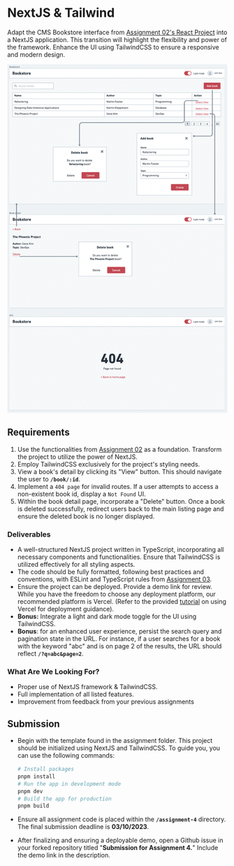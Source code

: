 # NextJS & Tailwind

Adapt the CMS Bookstore interface from [Assignment 02's React Project](../assignment-2/) into a NextJS application. This transition will highlight the flexibility and power of the framework. Enhance the UI using TailwindCSS to ensure a responsive and modern design.

<p align="center">
  <img src="../assets/bookstore-next.png">
</p>

## Requirements

1. Use the functionalities from [Assignment 02](../assignment-2/) as a foundation. Transform the project to utilize the power of NextJS.
2. Employ TailwindCSS exclusively for the project's styling needs.
3. View a book's detail by clicking its "View" button. This should navigate the user to **`/book/:id`**.
4. Implement a `404 page` for invalid routes. If a user attempts to access a non-existent book id, display a `Not Found` UI.
5. Within the book detail page, incorporate a "Delete" button. Once a book is deleted successfully, redirect users back to the main listing page and ensure the deleted book is no longer displayed.

### Deliverables

- A well-structured NextJS project written in TypeScript, incorporating all necessary components and functionalities. Ensure that TailwindCSS is utilized effectively for all styling aspects.
- The code should be fully formatted, following best practices and conventions, with ESLint and TypeScript rules from [Assignment 03](../assignment-3/).
- Ensure the project can be deployed. Provide a demo link for review. While you have the freedom to choose any deployment platform, our recommended platform is Vercel. (Refer to the provided [tutorial](https://www.notion.so/Steps-to-Deploy-Your-Assignments-Using-Vercel-cff73a5fe1024e47a4f512bbb7f93c19?pvs=21) on using Vercel for deployment guidance).
- **Bonus:** Integrate a light and dark mode toggle for the UI using TailwindCSS.
- **Bonus**: for an enhanced user experience, persist the search query and pagination state in the URL. For instance, if a user searches for a book with the keyword "abc" and is on page 2 of the results, the URL should reflect **`/?q=abc&page=2`**.

### What Are We Looking For?

- Proper use of NextJS framework & TailwindCSS.
- Full implementation of all listed features.
- Improvement from feedback from your previous assignments

## Submission

- Begin with the template found in the assignment folder. This project should be initialized using NextJS and TailwindCSS. To guide you, you can use the following commands:
    
    ```bash
    # Install packages
    pnpm install
    # Run the app in development mode
    pnpm dev
    # Build the app for production
    pnpm build
    ```
    
- Ensure all assignment code is placed within the **`/assignment-4`** directory. The final submission deadline is **03/10/2023**.
- After finalizing and ensuring a deployable demo, open a Github issue in your forked repository titled "**Submission for Assignment 4.**" Include the demo link in the description.
